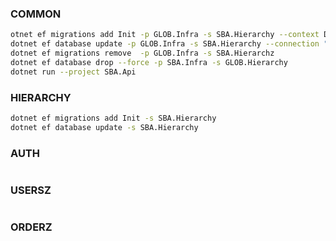 ### COMMON
```bash
otnet ef migrations add Init -p GLOB.Infra -s SBA.Hierarchy --context DBCntx
dotnet ef database update -p GLOB.Infra -s SBA.Hierarchy --connection "Server=.;Database=Hierarchy;User Id=sa;Password=P@55w0rd!123;Encrypt=false;TrustServerCertificate=True;"
dotnet ef migrations remove  -p GLOB.Infra -s SBA.Hierarchz
dotnet ef database drop --force -p SBA.Infra -s GLOB.Hierarchy
dotnet run --project SBA.Api
```
### HIERARCHY
```bash
dotnet ef migrations add Init -s SBA.Hierarchy
dotnet ef database update -s SBA.Hierarchy
```

### AUTH
```bash

```

### USERSZ
```bash

```
### ORDERZ
```bash

```